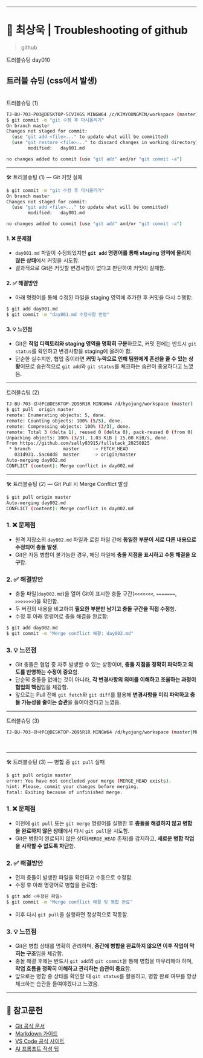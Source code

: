 
---
# 🎯 최상욱 | Troubleshooting of github

> github  
> 
트러블슈팅 day010



<!-- 정리한 내용 1,2일 차 내용 -->
## 트러블 슈팅 (css에서 발생)

<br/> 트러블슈팅 (1)
```bash
TJ-BU-703-P03@DESKTOP-5CVIKGS MINGW64 /c/KIMYOUNGMIN/workspace (master)
$ git commit -m "git 수정 후 다시올리기"
On branch master
Changes not staged for commit:
  (use "git add <file>..." to update what will be committed)
  (use "git restore <file>..." to discard changes in working directory)       
        modified:   day001.md

no changes added to commit (use "git add" and/or "git commit -a")
```

---

🛠️ 트러블슈팅 (1) — Git 커밋 실패

```bash
$ git commit -m "git 수정 후 다시올리기"
On branch master
Changes not staged for commit:
  (use "git add <file>..." to update what will be committed)
        modified:   day001.md

no changes added to commit (use "git add" and/or "git commit -a")
```

#### 1. ❌ 문제점
- `day001.md` 파일이 수정되었지만 **`git add` 명령어를 통해 staging 영역에 올리지 않은 상태**에서 커밋을 시도함.
- 결과적으로 Git은 커밋할 변경사항이 없다고 판단하여 커밋이 실패함.

#### 2. ✅ 해결방안
- 아래 명령어를 통해 수정된 파일을 staging 영역에 추가한 후 커밋을 다시 수행함:

```bash
$ git add day001.md
$ git commit -m "day001.md 수정사항 반영"
```

#### 3. 💡 느낀점
- Git은 **작업 디렉토리와 staging 영역을 명확히 구분**하므로, 커밋 전에는 반드시 `git status`를 확인하고 변경사항을 staging에 올려야 함.
- 단순한 실수지만, 협업 중이라면 **커밋 누락으로 인해 팀원에게 혼선을 줄 수 있는 상황**이므로 습관적으로 `git add`와 `git status`를 체크하는 습관이 중요하다고 느꼈음.

---


트러블슈팅 (2)
```bash
TJ-BU-703-강사PC@DESKTOP-2Q95R1R MINGW64 /d/hyojung/workspace (master)
$ git pull  origin master 
remote: Enumerating objects: 5, done.
remote: Counting objects: 100% (5/5), done.
remote: Compressing objects: 100% (3/3), done.
remote: Total 3 (delta 1), reused 0 (delta 0), pack-reused 0 (from 0)     
Unpacking objects: 100% (3/3), 1.03 KiB | 15.00 KiB/s, done.
From https://github.com/sally03915/fullstack_20250825
 * branch            master     -> FETCH_HEAD
   031d931..5ac68d8  master     -> origin/master
Auto-merging day002.md
CONFLICT (content): Merge conflict in day002.md
```
---

🛠️ 트러블슈팅 (2) — Git Pull 시 Merge Conflict 발생

```bash
$ git pull origin master
Auto-merging day002.md
CONFLICT (content): Merge conflict in day002.md
```

### 1. ❌ 문제점
- 원격 저장소의 `day002.md` 파일과 로컬 파일 간에 **동일한 부분이 서로 다른 내용으로 수정되어 충돌 발생**.
- Git은 자동 병합이 불가능한 경우, 해당 파일에 **충돌 지점을 표시하고 수동 해결을 요구**함.

### 2. ✅ 해결방안
- 충돌 파일(`day002.md`)을 열어 Git이 표시한 충돌 구간(`<<<<<<<`, `=======`, `>>>>>>>`)을 확인함.
- 두 버전의 내용을 비교하여 **필요한 부분만 남기고 충돌 구간을 직접 수정**함.
- 수정 후 아래 명령어로 충돌 해결을 완료함:

```bash
$ git add day002.md
$ git commit -m "Merge conflict 해결: day002.md"
```

### 3. 💡 느낀점
- Git 충돌은 협업 중 자주 발생할 수 있는 상황이며, **충돌 지점을 정확히 파악하고 의도를 반영하는 수정이 중요**함.
- 단순히 충돌을 없애는 것이 아니라, **각 변경사항의 의미를 이해하고 조율하는 과정이 협업의 핵심**임을 체감함.
- 앞으로는 Pull 전에 `git fetch`와 `git diff`를 활용해 **변경사항을 미리 파악하고 충돌 가능성을 줄이는 습관**을 들여야겠다고 느꼈음.

---


트러블슈팅 (3)
```bash
TJ-BU-703-강사PC@DESKTOP-2Q95R1R MINGW64 /d/hyojung/workspace (master|MERGING) $ git pull origin master error: You have not concluded your merge (MERGE_HEAD exists). hint: Please, commit your changes before merging. fatal: Exiting because of unfinished merge.
```
<br/>


---

🛠️ 트러블슈팅 (3) — 병합 중 `git pull` 실패

```bash
$ git pull origin master
error: You have not concluded your merge (MERGE_HEAD exists).
hint: Please, commit your changes before merging.
fatal: Exiting because of unfinished merge.
```

### 1. ❌ 문제점
- 이전에 `git pull` 또는 `git merge` 명령어를 실행한 후 **충돌을 해결하지 않고 병합을 완료하지 않은 상태**에서 다시 `git pull`을 시도함.
- Git은 병합이 완료되지 않은 상태(`MERGE_HEAD` 존재)를 감지하고, **새로운 병합 작업을 시작할 수 없도록 차단**함.

### 2. ✅ 해결방안
- 먼저 충돌이 발생한 파일을 확인하고 수동으로 수정함.
- 수정 후 아래 명령어로 병합을 완료함:

```bash
$ git add <수정된 파일>
$ git commit -m "Merge conflict 해결 및 병합 완료"
```

- 이후 다시 `git pull`을 실행하면 정상적으로 작동함.

### 3. 💡 느낀점
- Git은 병합 상태를 명확히 관리하며, **중간에 병합을 완료하지 않으면 이후 작업이 막히는 구조**임을 체감함.
- 충돌 해결 후에는 반드시 `git add`와 `git commit`을 통해 병합을 마무리해야 하며, **작업 흐름을 정확히 이해하고 관리하는 습관이 중요**함.
- 앞으로는 병합 중 상태를 확인할 때 `git status`를 활용하고, 병합 완료 여부를 항상 체크하는 습관을 들여야겠다고 느꼈음.

---

## 📌 참고문헌
- [Git 공식 문서](https://git-scm.com/doc)  
- [Markdown 가이드](https://www.markdownguide.org/basic-syntax/)  
- [VS Code 공식 사이트](https://code.visualstudio.com/)  
- [AI 프롬프트 작성 팁](https://learn.microsoft.com/en-us/azure/ai-services/openai/how-to/prompt-engineering)